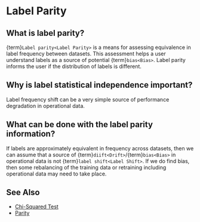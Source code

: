 # Label Parity

## What is label parity?

{term}`Label parity<Label Parity>` is a means for assessing equivalence in label frequency between datasets. This assessment helps a user understand labels as a source of potential {term}`bias<Bias>`. Label parity informs the user if the distribution of labels is different.

## Why is label statistical independence important?

Label frequency shift can be a very simple source of performance degradation in operational data.

## What can be done with the label parity information?

If labels are approximately equivalent in frequency across datasets, then we can assume that a source of {term}`diift<Drift>`/{term}`bias<Bias>` in operational data is not {term}`label shift<Label Shift>`. If we do find bias, then some rebalancing of the training data or retraining including operational data may need to take place.

## See Also

- [Chi-Squared Test](https://en.wikipedia.org/wiki/Chi-squared_test)
- [Parity](Parity.md)